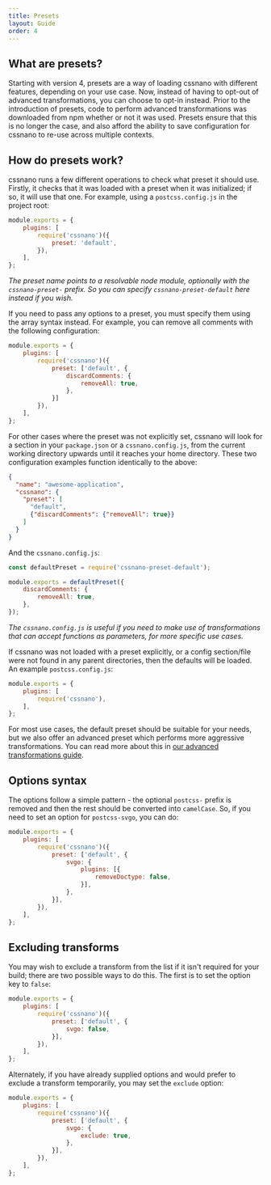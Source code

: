 ```yaml
---
title: Presets
layout: Guide
order: 4
---
```



## What are presets?

Starting with version 4, presets are a way of loading cssnano with different
features, depending on your use case. Now, instead of having to opt-out of
advanced transformations, you can choose to opt-in instead. Prior to the
introduction of presets, code to perform advanced transformations was downloaded
from npm whether or not it was used. Presets ensure that this is no longer the
case, and also afford the ability to save configuration for cssnano to re-use
across multiple contexts.


## How do presets work?

cssnano runs a few different operations to check what preset it should use.
Firstly, it checks that it was loaded with a preset when it was initialized;
if so, it will use that one. For example, using a `postcss.config.js` in the
project root:

```js
module.exports = {
    plugins: [
        require('cssnano')({
            preset: 'default',
        }),
    ],
};
```

_The preset name points to a resolvable node module, optionally with the
`cssnano-preset-` prefix. So you can specify `cssnano-preset-default` here
instead if you wish._

If you need to pass any options to a preset, you must specify them using the
array syntax instead. For example, you can remove all comments with the
following configuration:

```js
module.exports = {
    plugins: [
        require('cssnano')({
            preset: ['default', {
                discardComments: {
                    removeAll: true,
                },
            }]
        }),
    ],
};
```

For other cases where the preset was not explicitly set, cssnano will look
for a section in your `package.json` or a `cssnano.config.js`, from the current
working directory upwards until it reaches your home directory. These two
configuration examples function identically to the above:

```json
{
  "name": "awesome-application",
  "cssnano": {
    "preset": [
      "default",
      {"discardComments": {"removeAll": true}}
    ]
  }
}
```

And the `cssnano.config.js`:

```js
const defaultPreset = require('cssnano-preset-default');

module.exports = defaultPreset({
    discardComments: {
        removeAll: true,
    },
});
```

_The `cssnano.config.js` is useful if you need to make use of transformations
that can accept functions as parameters, for more specific use cases._

If cssnano was not loaded with a preset explicitly, or a config section/file
were not found in any parent directories, then the defaults will be loaded.
An example `postcss.config.js`:

```js
module.exports = {
    plugins: [
        require('cssnano'),
    ],
};
```

For most use cases, the default preset should be suitable for your needs, but
we also offer an advanced preset which performs more aggressive transformations.
You can read more about this in
[our advanced transformations guide][guideadvancedtransforms].


## Options syntax

The options follow a simple pattern - the optional `postcss-` prefix is removed
and then the rest should be converted into `camelCase`. So, if you need to set
an option for `postcss-svgo`, you can do:

```js
module.exports = {
    plugins: [
        require('cssnano')({
            preset: ['default', {
                svgo: {
                    plugins: [{
                        removeDoctype: false,
                    }],
                },
            }],
        }),
    ],
};
```


## Excluding transforms

You may wish to exclude a transform from the list if it isn't required for your
build; there are two possible ways to do this. The first is to set the option
key to `false`:

```js
module.exports = {
    plugins: [
        require('cssnano')({
            preset: ['default', {
                svgo: false,
            }],
        }),
    ],
};
```

Alternately, if you have already supplied options and would prefer to exclude
a transform temporarily, you may set the `exclude` option:

```js
module.exports = {
    plugins: [
        require('cssnano')({
            preset: ['default', {
                svgo: {
                    exclude: true,
                },
            }],
        }),
    ],
};
```

[guideadvancedtransforms]: /guides/advanced-transforms
